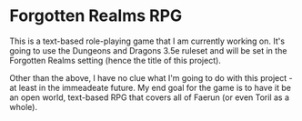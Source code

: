# Forgotten Realms RPG

This is a text-based role-playing game that I am currently working on. It's going to use the Dungeons and Dragons 3.5e ruleset and will be set in the Forgotten Realms setting (hence the title of this project).

Other than the above, I have no clue what I'm going to do with this project - at least in the immeadeate future. My end goal for the game is to have it be an open world, text-based RPG that covers all of Faerun (or even Toril as a whole).

